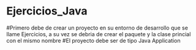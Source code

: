 # Ejercicios_Java

#Primero debe de crear un proyecto en su entorno de desarrollo que se llame  Ejercicios, a su vez se debria de crear  el paquete y la clase princial con el mismo nombre
#El proyecto debe ser de tipo Java Application
